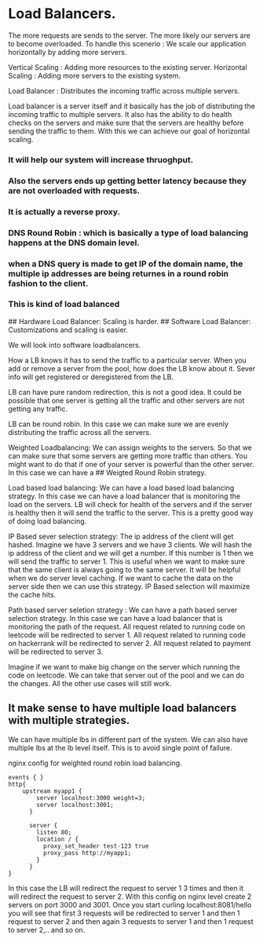 # Load Balancers.
<p>
The more requests are sends to the server. The more likely our servers are to become overloaded.
To handle this scenerio : We scale our application horizontally by adding more servers.

Vertical Scaling : Adding more resources to the existing server.
Horizontal Scaling : Adding more servers to the existing system.

Load Balancer : Distributes the incoming traffic across multiple servers.

Load balancer is a server itself and it basically has the job of distributing the incoming traffic to multiple servers.
It also has the ability to do health checks on the servers and make sure that the servers are healthy before sending the traffic to them.
With this we can achieve our goal of horizontal scaling.

### It will help our system will increase thruoghput.
### Also the servers ends up getting better latency because they are not overloaded with requests.
### It is actually a reverse proxy.
</p>

<p>

### DNS Round Robin : which is basically a type of load balancing happens at the DNS domain level.
### when a DNS query is made to get IP of the domain name, the multiple ip addresses are being returnes in a round robin fashion to the client.
### This is kind of load balanced

</p>

<p>
## Hardware Load Balancer: Scaling is harder.
## Software Load Balancer: Customizations and scaling is easier.

We will look into software loadbalancers.

How a LB knows it has to send the traffic to a particular server. When you add or remove a server from the pool, how does the LB know about it.
Sever info will get registered or deregistered from the LB.

LB can have pure random redirection, this is not a good idea. It could be possible that one server is getting all the traffic and other servers are not getting any traffic.
</p>
<p>
LB can be round robin. In this case we can make sure we are evenly distributing the traffic across all the servers.
</p>
<p>
Weighted Loadbalancing: We can assign weights to the servers. So that we can make sure that some servers are getting more traffic than others.
You might want to do that if one of your server is powerful than the other server. In this case we can have a ## Weigted Round Robin strategy.
</p>

<p>
Load based load balancing: We can have a load based load balancing strategy. In this case we can have a load balancer that is monitoring the load on the servers.
LB will check for health of the servers and if the server is healthy then it will send the traffic to the server.
This is a pretty good way of doing load balancing.
</p>

<p>
IP Based sever selection strategy: The ip address of the client will get hashed. 
Imagine we have 3 servers and we have 3 clients. We will hash the ip address of the client and we will get a number. If this number is 1 then we will send the traffic to server 1.
This is useful when we want to make sure that the same client is always going to the same server.
It will be helpful when we do server level caching. If we want to cache the data on the server side then we can use this strategy.
IP Based selection will maximize the cache hits.
</p>

<p>
Path based server seletion strategy : We can have a path based server selection strategy. In this case we can have a load balancer that is monitoring the path of the request.
All request related to running code on leetcode will be redirected to server 1. All request related to running code on hackerrank will be redirected to server 2.
All request related to payment will be redirected to server 3.

Imagine if we want to make big change on the server which running the code on leetcode. We can take that server out of the pool and we can do the changes.
All the other use cases will still work.
</p>

<p>

## It make sense to have multiple load balancers with multiple strategies. 

We can have multiple lbs in different part of the system. 
We can also have multiple lbs at the lb level itself. This is to avoid single point of failure.

</p>

<p>
nginx config for weighted round robin load balancing.

```
events { }
http{
    upstream myapp1 {
        server localhost:3000 weight=3;
        server localhost:3001;
      }
      
      server {
        listen 80;
        location / {
          proxy_set_header test-123 true
          proxy_pass http://myapp1;
        }
      }
}
```

In this case the LB will redirect the request to server 1 3 times and then it will redirect the request to server 2.
With this config on nginx level create 2 servers on port 3000 and 3001.
Once you start curling localhost:8081/hello  you will see that first 3 requests 
will be redirected to server 1 and then 1 request to server 2 and then again 3 requests to server 1 and then 1 request to server 2,.. and so on.
</p>

